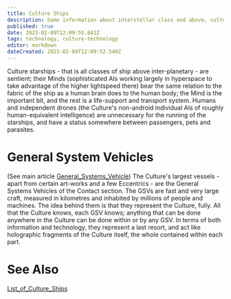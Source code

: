 ```yaml
---
title: Culture Ships
description: Some information about interstellar class and above, culture ships
published: true
date: 2023-02-09T12:09:55.841Z
tags: technology, culture-technology
editor: markdown
dateCreated: 2023-02-09T12:09:52.540Z
---
```


Culture starships - that is all classes of ship above inter-planetary - are sentient; their Minds (sophisticated AIs working largely in hyperspace to take advantage of the higher lightspeed there) bear the same relation to the fabric of the ship as a human brain does to the human body; the Mind is the important bit, and the rest is a life-support and transport system. Humans and independent drones (the Culture's non-android individual AIs of roughly human-equivalent intelligence) are unnecessary for the running of the starships, and have a status somewhere between passengers, pets and parasites.

# General System Vehicles
(See main article [General_Systems_Vehicle](/General_Systems_Vehicle))
The Culture's largest vessels - apart from certain art-works and a few Eccentrics - are the General Systems Vehicles of the Contact section. The GSVs are fast and very large craft, measured in kilometres and inhabited by millions of people and machines. The idea behind them is that they represent the Culture, fully. All that the Culture knows, each GSV knows; anything that can be done anywhere in the Culture can be done within or by any GSV. In terms of both information and technology, they represent a last resort, and act like holographic fragments of the Culture itself, the whole contained within each part.



# See Also
[List_of_Culture_Ships](/List_of_Culture_Ships)
